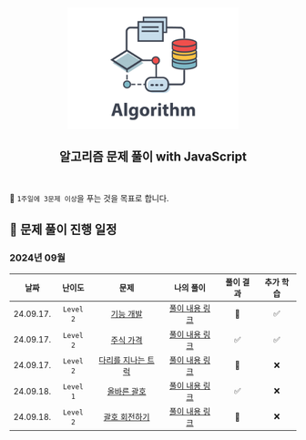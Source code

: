 [//]: # 'URL 변수 정의'
[algo-img]: ./assets/algorithm.png
[func-dev]: https://school.programmers.co.kr/learn/courses/30/lessons/42586
[func-dev-sol]: https://github.com/candymask0712/algorithm-with-js/blob/main/stack_queue/pro_lv2_function-development.js
[stock-price]: https://school.programmers.co.kr/learn/courses/30/lessons/42584
[stock-price-sol]: https://github.com/candymask0712/algorithm-with-js/blob/main/stack_queue/pro_lv2_stock-price.js
[truck-bridge]: https://school.programmers.co.kr/learn/courses/30/lessons/42583
[truck-bridge-sol]: https://github.com/candymask0712/algorithm-with-js/blob/main/stack_queue/pro_lv2_trucks-crossing-bridge.js
[correct-brackets]: https://school.programmers.co.kr/learn/courses/30/lessons/12909
[correct-brackets-sol]: https://github.com/candymask0712/algorithm-with-js/blob/main/pro_lv1_correct-brackets.js
[rotate-brackets]: https://school.programmers.co.kr/learn/courses/30/lessons/76502
[rotate-brackets-sol]: https://github.com/candymask0712/algorithm-with-js/blob/main/pro_lv1_correct-brackets.js

<div align="center">
  <br />
  <img src="./assets/algorithm.png" alt="Algorithm" width="300px" />
  <br />
  <h2>알고리즘 문제 풀이 with JavaScript</h2>
  <br />
</div>

🎯 `1주일에 3문제 이상`을 푸는 것을 목표로 합니다.

## 📅 문제 풀이 진행 일정

### 2024년 09월

|   날짜    |  난이도   |                문제                |               나의 풀이                | 풀이 결과 | 추가 학습 |
| :-------: | :-------: | :--------------------------------: | :------------------------------------: | :-------: | :-------: |
| 24.09.17. | `Level 2` |       [기능 개발][func-dev]        |     [풀이 내용 링크][func-dev-sol]     |     🚸    |     ✅    |
| 24.09.17. | `Level 2` |      [주식 가격][stock-price]      |   [풀이 내용 링크][stock-price-sol]    |     ✅    |     ✅    |
| 24.09.17. | `Level 2` | [다리를 지나는 트럭][truck-bridge] |   [풀이 내용 링크][truck-bridge-sol]   |     🚸    |     ❌    |
| 24.09.18. | `Level 1` |  [올바른 괄호][correct-brackets]   | [풀이 내용 링크][correct-brackets-sol] |     ✅    |     ❌    |
| 24.09.18. | `Level 2` |  [괄호 회전하기][rotate-brackets]   | [풀이 내용 링크][rotate-brackets-sol] |     🚸    |     ❌    |